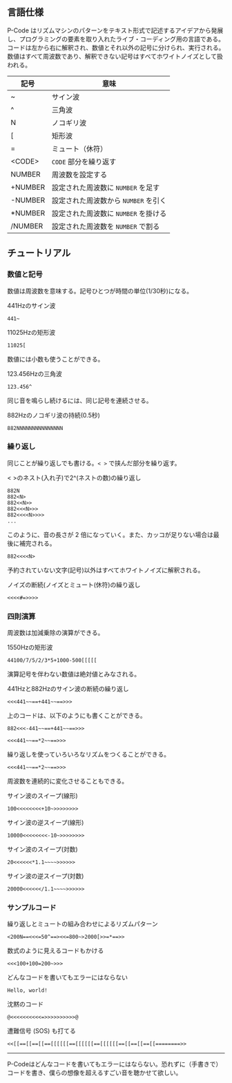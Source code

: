 ## 言語仕様

P-Code はリズムマシンのパターンをテキスト形式で記述するアイデアから発展し、プログラミングの要素を取り入れたライブ・コーディング用の言語である。コードは左から右に解釈され、数値とそれ以外の記号に分けられ、実行される。数値はすべて周波数であり、解釈できない記号はすべてホワイトノイズとして扱われる。

| 記号  | 意味 |
| ------------- | ------------- |
| ~ | サイン波  |
| ^ | 三角波|
| N | ノコギリ波  |
| [ | 矩形波 |
| = | ミュート（休符） |
| \<CODE\> | `CODE` 部分を繰り返す |
| NUMBER | 周波数を設定する |
| +NUMBER | 設定された周波数に `NUMBER` を足す |
| -NUMBER | 設定された周波数から `NUMBER` を引く |
| *NUMBER | 設定された周波数に `NUMBER` を掛ける |
| /NUMBER | 設定された周波数を `NUMBER` で割る |

## チュートリアル

### 数値と記号

数値は周波数を意味する。記号ひとつが時間の単位(1/30秒)になる。

441Hzのサイン波
```
441~
```

11025Hzの矩形波
```
11025[
```

数値には小数も使うことができる。

123.456Hzの三角波
```
123.456^
```

同じ音を鳴らし続けるには、同じ記号を連続させる。

882Hzのノコギリ波の持続(0.5秒)
```
882NNNNNNNNNNNNNNN
```

### 繰り返し
同じことが繰り返しでも書ける。`< >` で挟んだ部分を繰り返す。

< >のネスト(入れ子)で2^(ネストの数)の繰り返し
```
882N
882<N>
882<<N>>
882<<<N>>>
882<<<<N>>>>
...
```

このように、音の長さが 2 倍になっていく。また、カッコが足りない場合は最後に補完される。
```
882<<<<N>
```

予約されていない文字(記号)以外はすべてホワイトノイズに解釈される。

ノイズの断続(ノイズとミュート(休符)の繰り返し
```
<<<<#=>>>>
```

### 四則演算

周波数は加減乗除の演算ができる。

1550Hzの矩形波
```
44100/7/5/2/3*5+1000-500[[[[[
```

演算記号を伴わない数値は絶対値とみなされる。

441Hzと882Hzのサイン波の断続の繰り返し
```
<<<441~~==+441~~==>>>
```

上のコードは、以下のようにも書くことができる。
```
882<<<-441~~==+441~~==>>>
```
```
<<<441~~==*2~~==>>>
```

繰り返しを使っていろいろなリズムをつくることができる。
```
<<<441~~==*2~~==>>>
```

周波数を連続的に変化させることもできる。

サイン波のスイープ(線形)
```
100<<<<<<<<+10~>>>>>>>>
```

サイン波の逆スイープ(線形)
```
10000<<<<<<<<-10~>>>>>>>>
```

サイン波のスイープ(対数)
```
20<<<<<<*1.1~~~~>>>>>>
```

サイン波の逆スイープ(対数)
```
20000<<<<<</1.1~~~~>>>>>>
```

### サンプルコード

繰り返しとミュートの組み合わせによるリズムパターン
```
<200N==<<<=50^==><<=800~>2000[>>=*==>>
```

数式のように見えるコードもかける
```
<<<100+100=200~>>>
```

どんなコードを書いてもエラーにはならない
```
Hello, world!
```

沈黙のコード
```
@<<<<<<<<<<=>>>>>>>>>>@
```

遭難信号 (SOS) も打てる
```
<<[[==[[==[[==[[[[[[==[[[[[[==[[[[[[==[[==[[==[[========>>
```

---

P-Codeはどんなコードを書いてもエラーにはならない。恐れずに（手書きで）コードを書き、僕らの想像を超えるすごい音を聴かせて欲しい。